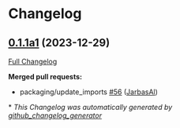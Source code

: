# Changelog

## [0.1.1a1](https://github.com/OpenVoiceOS/ovos-backend-client/tree/0.1.1a1) (2023-12-29)

[Full Changelog](https://github.com/OpenVoiceOS/ovos-backend-client/compare/V0.1.0...0.1.1a1)

**Merged pull requests:**

- packaging/update\_imports [\#56](https://github.com/OpenVoiceOS/ovos-backend-client/pull/56) ([JarbasAl](https://github.com/JarbasAl))



\* *This Changelog was automatically generated by [github_changelog_generator](https://github.com/github-changelog-generator/github-changelog-generator)*

